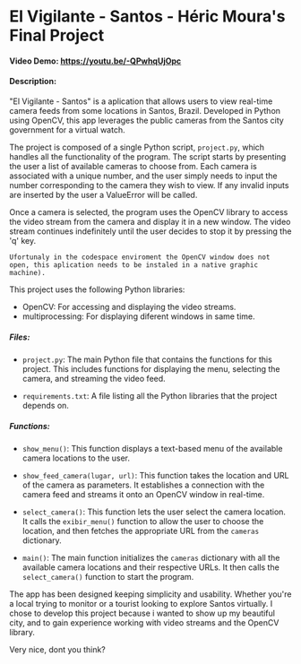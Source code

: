 # El Vigilante - Santos - Héric Moura's Final Project
#### Video Demo:  https://youtu.be/-QPwhqUjOpc
#### Description:

"El Vigilante - Santos" is a aplication that allows users to view real-time camera feeds from  some locations in Santos, Brazil. Developed in Python using OpenCV, this app leverages the public cameras from the Santos city government for a virtual watch.

The project is composed of a single Python script, `project.py`, which handles all the functionality of the program. The script starts by presenting the user  a list of available cameras to choose from. Each camera is associated with a unique number, and the user simply needs to input the number corresponding to the camera they wish to view. If any invalid inputs are inserted by the user a ValueError will be called.

Once a camera is selected, the program uses the OpenCV library to access the video stream from the camera and display it in a new window. The video stream continues indefinitely until the user decides to stop it by pressing the 'q' key.

`Ufortunaly in the codespace enviroment the OpenCV window does not open, this aplication needs to be instaled in a native graphic machine).`

This project uses the following Python libraries:
- OpenCV: For accessing and displaying the video streams.
- multiprocessing: For displaying diferent windows in same time.

##### Files:
- `project.py`: The main Python file that contains the functions for this project. This includes functions for displaying the menu, selecting the camera, and streaming the video feed.

- `requirements.txt`: A file listing all the Python libraries that the project depends on.

##### Functions:
- `show_menu()`: This function displays a text-based menu of the available camera locations to the user.

- `show_feed_camera(lugar, url)`: This function takes the location and URL of the camera as parameters. It establishes a connection with the camera feed and streams it onto an OpenCV window in real-time.

- `select_camera()`: This function lets the user select the camera location. It calls the `exibir_menu()` function to allow the user to choose the location, and then fetches the appropriate URL from the `cameras` dictionary.

- `main()`: The main function initializes the `cameras` dictionary with all the available camera locations and their respective URLs. It then calls the `select_camera()` function to start the program.

The app has been designed keeping simplicity and usability. Whether you're a local trying to monitor or a tourist looking to explore Santos virtually. I chose to develop this project because i wanted to show up my beautiful city, and to gain experience working with video streams and the OpenCV library.

 Very nice, dont you think?
